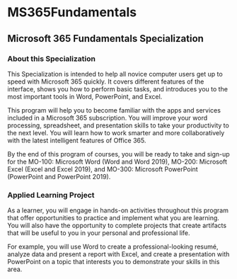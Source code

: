 # MS365Fundamentals
## Microsoft 365 Fundamentals Specialization
### About this Specialization

This Specialization is intended to help all novice computer users get up to speed with Microsoft 365 quickly. It covers different features of the interface, shows you how to perform basic tasks, and introduces you to the most important tools in Word, PowerPoint, and Excel.

This program will help you to become familiar with the apps and services included in a Microsoft 365 subscription. You will improve your word processing, spreadsheet, and presentation skills to take your productivity to the next level. You will learn how to work smarter and more collaboratively with the latest intelligent features of Office 365.

By the end of this program of courses, you will be ready to take and sign-up for the MO-100: Microsoft Word (Word and Word 2019), MO-200: Microsoft Excel (Excel and Excel 2019), and MO-300: Microsoft PowerPoint (PowerPoint and PowerPoint 2019).

### Applied Learning Project

As a learner, you will engage in hands-on activities throughout this program that offer opportunities to practice and implement what you are learning. You will also have the opportunity to complete projects that create artifacts that will be useful to you in your personal and professional life. 

For example, you will use Word to create a professional-looking resumé, analyze data and present a report with Excel, and create a presentation with PowerPoint on a topic that interests you to demonstrate your skills in this area.
